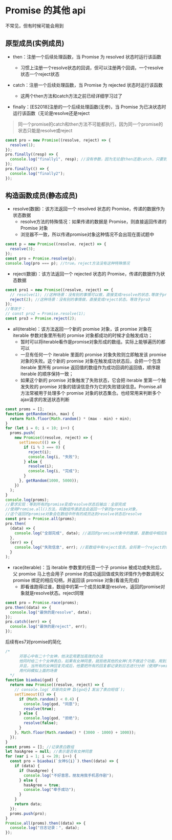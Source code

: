 # Promise 的其他 api

不常见，但有时候可能会用到

## 原型成员(实例成员)

- then：注册一个后续处理函数，当 Promise 为 resolved 状态时运行该函数
  - 习惯上注册一个resolve状态的回调，但可以注册两个回调，一个resolve状态一个reject状态


- catch：注册一个后续处理函数，当 Promise 为 rejected 状态时运行该函数
  - 这两个then方法和catch方法之前已经详细学习过了


- finally：[ES2018]注册的一个后续处理函数(无参)，当 Promise 为已决状态时运行该函数（无论是resolve还是reject

> 同一个promise的catch和then方法不可能都执行。因为同一个promise的状态只能是resolve或reject

```js
const pro = new Promise((resolve, reject) => {
  resolve(1);
});
pro.finally((resp) => {
  console.log("finally1", resp); //没有参数，因为无论是then还是catch，只要到达已决状态就会运行
});
pro.finally(() => {
  console.log("finally2");
});
```

## 构造函数成员(静态成员)

- resolve(数据)：该方法返回一个 resolved 状态的 Promise，传递的数据作为状态数据
  - resolve方法的特殊情况：如果传递的数据是 Promise，则直接返回传递的 Promise 对象
  - 浏览器不一致，所以传递promise对象这种情况不会出现在面试题中

```js
const p = new Promise((resolve, reject) => {
  resolve(3);
});
const pro = Promise.resolve(p);
console.log(pro === p); //true。reject方法没有这种特殊情况
```

- reject(数据)：该方法返回一个 rejected 状态的 Promise，传递的数据作为状态数据

```js
const pro1 = new Promise((resolve, reject) => {
  // resolve(1); //这种场景：没有别的事情可以做，直接变成resolve的状态.等效于pro2
  reject(2); //这种场景：没有别的事情做，直接变成reject状态。等效于pro3
});
//等效于：
// const pro2 = Promise.resolve(1);
const pro3 = Promise.reject(2);
```

- all(iterable)：该方法返回一个新的 promise 对象，该 promise 对象在 iterable 参数对象里所有的 promise 对象都成功的时候才会触发成功；  
  - 暂时可以将iterable看作是promise对象形成的数组。实际上能够遍历的都可以
  -  一旦有任何一个 iterable 里面的 promise 对象失败则立即触发该 promise 对象的失败。这个新的 promise 对象在触发成功状态后，会把一个包含 iterable 里所有 promise 返回值的数组作为成功回调的返回值，顺序跟 iterable 的顺序保持一致；
  -  如果这个新的 promise 对象触发了失败状态，它会把 iterable 里第一个触发失败的 promise 对象的错误信息作为它的失败错误信息。Promise.all 方法常被用于处理多个 promise 对象的状态集合。也经常用来判断多个ajax请求的发送状态判断

```js
const proms = [];
function getRandom(min, max) {
  return Math.floor(Math.random() * (max - min) + min);
}
for (let i = 0; i < 10; i++) {
  proms.push(
    new Promise((resolve, reject) => {
      setTimeout(() => {
        if (i % 3 === 0) {
          reject(i);
          console.log(i, "失败");
        } else {
          resolve(i);
          console.log(i, "完成");
        }
      }, getRandom(1000, 5000));
    })
  );
}
console.log(proms);
//要求实现：等到所有的promise变成resolve状态后输出：全部完成
//使用Promise.all()方法，将数组传递进去会返回一个新的promise对象，
//这个返回的promise对象会在数组中所有的成员达到resolve状态后resolve
const pro = Promise.all(proms);
pro.then(
  (data) => {
    console.log("全部完成", data); //返回的promise对象中的数据，是数组中相应顺序的promise的resolve值
  },
  (err) => {
    console.log("失败信息", err); //若数组中有reject信息。会将第一个reject的信息作为返回的promis对象的信息
  }
);
```

- race(iterable)：当 iterable 参数里的任意一个子 promise 被成功或失败后，父 promise 马上也会用子 promise 的成功返回值或失败详情作为参数调用父 promise 绑定的相应句柄，并返回该 promise 对象(看谁先完成)
  - 即看谁跑得过谁，数组中的第一个成员如果是resolve，返回的promise对象就是resolve状态。reject同理

```js
const pro = Promise.race(proms);
pro.then((data) => {
  console.log("最快的是resolve", data);
});
pro.catch((err) => {
  console.log("最快的是reject", err);
});
```

后续有es7对promise的简化

```js
/*
      邓哥心中有二十个女神，他决定用更加高效的办法
      他同时给二十个女神表白，如果有女神同意，就拒绝其他的女神(先不做这个功能，用到另一个api。race方法不行)
      并且，当所有的女神回复完成后，他要把所有的回复都记录到日志进行分析（使用Promise.all方法）
      用代码模拟上面的场景
  */
function biaobai(god) {
  return new Promise((resolve, reject) => {
    // console.log(`邓哥向女神【${god}】发出了表白短信`);
    setTimeout(() => {
      if (Math.random() < 0.4) {
        console.log(god, "同意");
        resolve(true);
      } else {
        console.log(god, "拒绝");
        resolve(false);
      }
    }, Math.floor(Math.random() * (3000 - 1000) + 1000));
  });  
}
const proms = []; //记录表白数组
let hasAgree = null; //表示是否有女神同意
for (var i = 1; i <= 20; i++) {
  const pro = biaobai(`女神${i}`).then((data) => {
    if (data) {
      if (hasAgree) {
        console.log("不好意思，朋友用我手机恶作剧");
      } else {
        hasAgree = true;
        console.log("牵手成功");
      }
    }
    return data;
  });
  proms.push(pro);
}
Promise.all(proms).then((data) => {
  console.log("日志记录：", data);
});
```